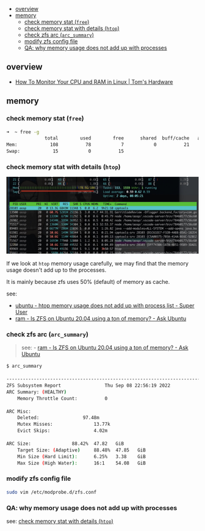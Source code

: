 - [overview](#overview)
- [memory](#memory)
	- [check memory stat (`free`)](#check-memory-stat-free)
	- [check memory stat with details (`htop`)](#check-memory-stat-with-details-htop)
	- [check zfs arc (`arc_summary`)](#check-zfs-arc-arc_summary)
	- [modify zfs config file](#modify-zfs-config-file)
	- [QA: why memory usage does not add up with processes](#qa-why-memory-usage-does-not-add-up-with-processes)

## overview

- [How To Monitor Your CPU and RAM in Linux | Tom's Hardware](https://www.tomshardware.com/how-to/monitor-cpu-and-ram-in-linux)

## memory

### check memory stat (`free`)
 
```sh
➜  ~ free -g
              total        used        free      shared  buff/cache   available
Mem:            108          78           7           0          21          28
Swap:            15           0          15
```

### check memory stat with details (`htop`)

![picture 1](.imgs/linux-monitor-1662649832098-70c69e1a42bb4ae1e58f040fcf62923022deee9da148f3a5b3bb12e5fd3cf46a.png)  

If we look at `htop` memory usage carefully, we may find that the memory usage doesn't add up to the processes.

It is mainly because zfs uses 50% (default) of memory as cache.

see: 

- [ubuntu - htop memory usage does not add up with process list - Super User](https://superuser.com/questions/1337660/htop-memory-usage-does-not-add-up-with-process-list)
- [ram - Is ZFS on Ubuntu 20.04 using a ton of memory? - Ask Ubuntu](https://askubuntu.com/questions/1230150/is-zfs-on-ubuntu-20-04-using-a-ton-of-memory)

### check zfs arc (`arc_summary`)

> see: - [ram - Is ZFS on Ubuntu 20.04 using a ton of memory? - Ask Ubuntu](https://askubuntu.com/questions/1230150/is-zfs-on-ubuntu-20-04-using-a-ton-of-memory)

```sh
$ arc_summary

------------------------------------------------------------------------
ZFS Subsystem Report				Thu Sep 08 22:56:19 2022
ARC Summary: (HEALTHY)
	Memory Throttle Count:			0

ARC Misc:
	Deleted:				97.48m
	Mutex Misses:				13.77k
	Evict Skips:				4.02m

ARC Size:				88.42%	47.82	GiB
	Target Size: (Adaptive)		88.48%	47.85	GiB
	Min Size (Hard Limit):		6.25%	3.38	GiB
	Max Size (High Water):		16:1	54.08	GiB
```

### modify zfs config file

```sh
sudo vim /etc/modprobe.d/zfs.conf
```

### QA: why memory usage does not add up with processes

see: [check memory stat with details (`htop`)](#check-memory-stat-with-details-htop)
